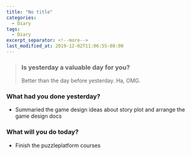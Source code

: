 ```yaml
---
title: "No title"
categories:
  - Diary
tags:
  - Diary
excerpt_separator: <!--more-->
last_modified_at: 2019-12-02T11:06:55-08:00
---
```

> ### Is yesterday a valuable day for you?
> Better than the day before yesterday. Ha, OMG.
<!--more-->


### What had you done yesterday?

* Summaried the game design ideas about story plot and arrange the game design docs

### What will you do today?

- Finish the puzzleplatform courses
